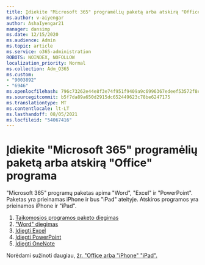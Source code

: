 ```yaml
---
title: Įdiekite "Microsoft 365" programėlių paketą arba atskirą "Office" programa
ms.author: v-aiyengar
author: AshaIyengar21
manager: dansimp
ms.date: 12/15/2020
ms.audience: Admin
ms.topic: article
ms.service: o365-administration
ROBOTS: NOINDEX, NOFOLLOW
localization_priority: Normal
ms.collection: Adm_O365
ms.custom:
- "9003892"
- "6946"
ms.openlocfilehash: 796c73262e44e8f3e74f951f9409a9c6996367edeef53572f8caf6bbb56adf47
ms.sourcegitcommit: b5f7da89a650d2915dc652449623c78be6247175
ms.translationtype: MT
ms.contentlocale: lt-LT
ms.lasthandoff: 08/05/2021
ms.locfileid: "54067416"
---
```

# <a name="install-the-microsoft-365-app-bundle-or-an-individual-office-app"></a>Įdiekite "Microsoft 365" programėlių paketą arba atskirą "Office" programa

"Microsoft 365" programų paketas apima "Word", "Excel" ir "PowerPoint". Paketas yra prieinamas iPhone ir bus "iPad" ateityje. Atskiros programos yra prieinamos iPhone ir "iPad".

1. [Taikomosios programos paketo diegimas](https://go.microsoft.com/fwlink/?linkid=2136762)
1. ["Word" diegimas](https://go.microsoft.com/fwlink/?linkid=2136974)
1. [Įdiegti Excel](https://go.microsoft.com/fwlink/?linkid=2136975)
1. [Įdiegti PowerPoint](https://go.microsoft.com/fwlink/?linkid=2136882)
1. [Įdiegti OneNote](https://go.microsoft.com/fwlink/?linkid=2136883)

Norėdami sužinoti daugiau, [žr. "Office arba "iPhone" "iPad".](https://go.microsoft.com/fwlink/?linkid=2135560)

